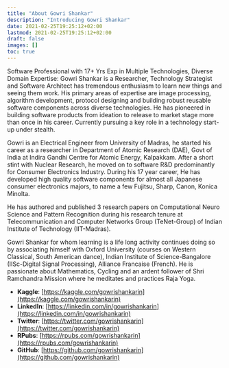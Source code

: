 ```yaml
---
title: "About Gowri Shankar"
description: "Introducing Gowri Shankar"
date: 2021-02-25T19:25:12+02:00
lastmod: 2021-02-25T19:25:12+02:00
draft: false
images: []
toc: true
---
```


Software Professional with 17+ Yrs Exp in Multiple Technologies, Diverse Domain Expertise:
Gowri Shankar is a Researcher, Technology Strategist and Software Architect has tremendous enthusiasm to learn new things and seeing them work. His primary areas of expertise are image processing, algorithm development, protocol designing and building robust reusable software components across diverse technologies. He has pioneered in building software products from ideation to release to market stage more than once in his career. Currently pursuing a key role in a technology start-up under stealth.

Gowri is an Electrical Engineer from University of Madras, he started his career as a researcher in Department of Atomic Research (DAE), Govt of India at Indira Gandhi Centre for Atomic Energy, Kalpakkam. After a short stint with Nuclear Research, he moved on to software R&D predominantly for Consumer Electronics Industry. During his 17 year career, He has developed high quality software components for almost all Japanese consumer electronics majors, to name a few Fujitsu, Sharp, Canon, Konica Minolta.

He has authored and published 3 research papers on Computational Neuro Science and Pattern Recognition during his research tenure at Telecommunication and Computer Networks Group (TeNet-Group) of Indian Institute of Technology (IIT-Madras).

Gowri Shankar for whom learning is a life long activity continues doing so by associating himself with Oxford University (courses on Western Classical, South American dance), Indian Institute of Science-Bangalore (IISc-Digital Signal Processing), Alliance Francaise (French). He is passionate about Mathematics, Cycling and an ardent follower of Shri Ramchandra Mission where he meditates and practices Raja Yoga.

- **Kaggle**: [https://kaggle.com/gowrishankarin](https://kaggle.com/gowrishankarin)
- **LinkedIn**: [https://linkedin.com/in/gowrishankarin](https://linkedin.com/in/gowrishankarin)
- **Twitter**: [https://twitter.com/gowrishankarin](https://twitter.com/gowrishankarin)
- **RPubs**: [https://rpubs.com/gowrishankarin](https://rpubs.com/gowrishankarin)
- **GitHub**: [https://github.com/gowrishankarin](https://github.com/gowrishankarin)
  